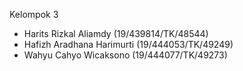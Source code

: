 Kelompok 3

* Harits Rizkal Aliamdy (19/439814/TK/48544)
* Hafizh Aradhana Harimurti (19/444053/TK/49249)
* Wahyu Cahyo Wicaksono (19/444077/TK/49273)
